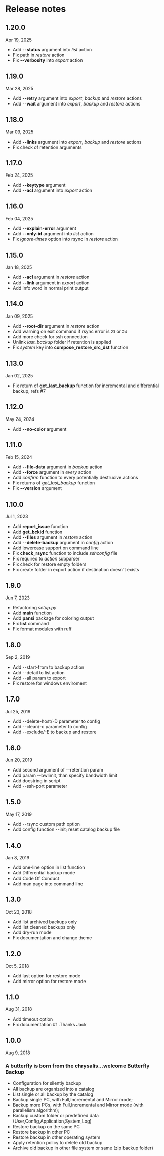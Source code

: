 # Release notes

## 1.20.0
Apr 19, 2025
* Add **--status** argument into _list_ action
* Fix path in _restore_ action
* Fix **--verbosity** into _export_ action

## 1.19.0
Mar 28, 2025
* Add **--retry** argument into _export_, _backup_ and _restore_ actions
* Add **--wait** argument into _export_, _backup_ and _restore_ actions

## 1.18.0
Mar 09, 2025
* Add **--links** argument into _export_, _backup_ and _restore_ actions
* Fix check of retention arguments

## 1.17.0
Feb 24, 2025
* Add **--keytype** argument
* Add **--acl** argument into _export_ action

## 1.16.0
Feb 04, 2025
* Add **--explain-error** argument
* Add **--only-id** argument into _list_ action
* Fix _ignore-times_ option into rsync in _restore_ action

## 1.15.0
Jan 18, 2025
* Add **--acl** argument in _restore_ action
* Add **--link** argument in _export_ action
* Add info word in normal print output

## 1.14.0
Jan 09, 2025
* Add **--root-dir** argument in _restore_ action
* Add warning on exit command if rsync error is `23` or `24`
* Add more check for ssh connection
* Unlink _last_backup_ folder if retention is applied
* Fix _system_ key into **compose_restore_src_dst** function

## 1.13.0
Jan 02, 2025
* Fix return of **get_last_backup** function for incremental and differential backup, refs #7

## 1.12.0
May 24, 2024
* Add **--no-color** argument

## 1.11.0
Feb 15, 2024
* Add **--file-data** argument in *backup* action
* Add **--force** argument in *every* action
* Add *confirm* function to every potentially destrucive actions
* Fix returns of *get_last_backup* function
* Fix **--version** argument

## 1.10.0
Jul 1, 2023
* Add **report_issue** function
* Add **get_bckid** function
* Add **--files** argument in *restore* action
* Add **--delete-backup** argument in *config* action
* Add lowercase support on command line
* Fix **check_rsync** function to include *sshconfig* file
* Fix required to *action* subparser
* Fix check for restore empty folders
* Fix create folder in export action if destination doesn't exists

## 1.9.0
Jun 7, 2023
* Refactoring _setup.py_
* Add **main** function
* Add **pansi** package for coloring output
* Fix **list** command
* Fix format modules with ruff

## 1.8.0
Sep 2, 2019
* Add --start-from to backup action
* Add --detail to list action
* Add --all param to export
* Fix restore for windows enviroment

## 1.7.0
Jul 25, 2019
* Add --delete-host/-D parameter to config
* Add --clean/-c parameter to config
* Add --exclude/-E to backup and restore

## 1.6.0
Jun 20, 2019
* Add second argument of --retention param
* Add param --bwlimit, than specify bandwidth limit
* Add docstring in script
* Add --ssh-port parameter

## 1.5.0
May 17, 2019
* Add --rsync custom path option
* Add config function --init; reset catalog backup file

## 1.4.0
Jan 8, 2019
* Add one-line option in list function
* Add Differential backup mode
* Add Code Of Conduct
* Add man page into command line

## 1.3.0
Oct 23, 2018
* Add list archived backups only
* Add list cleaned backups only
* Add dry-run mode
* Fix documentation and change theme

## 1.2.0
Oct 5, 2018
* Add last option for restore mode
* Add mirror option for restore mode

## 1.1.0
Aug 31, 2018
* Add timeout option
* Fix documentation #1 .Thanks Jack

## 1.0.0
Aug 9, 2018
### A butterfly is born from the chrysalis...welcome Butterfly Backup

* Configuration for silently backup
* All backup are organized into a catalog
* List single or all backup by the catalog
* Backup single PC, with Full,Incremental and Mirror mode;
* Backup more PCs, with Full,Incremental and Mirror mode (with parallelism algorithm);
* Backup custom folder or predefined data (User,Config,Application,System,Log)
* Restore backup on the same PC
* Restore backup in other PC
* Restore backup in other operating system
* Apply retention policy to delete old backup
* Archive old backup in other file system or same (zip backup folder)
